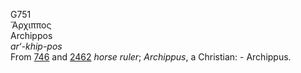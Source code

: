 G751  
Ἄρχιππος  
Archippos  
*ar‘-khip-pos*  
From [746](g0746) and [2462](g2462) *horse* *ruler*; *Archippus*, a
Christian: - Archippus.  

